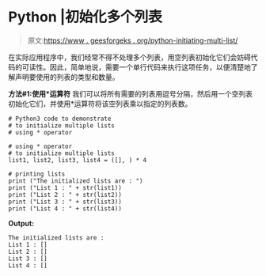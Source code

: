 # Python |初始化多个列表

> 原文:[https://www . geesforgeks . org/python-initiating-multi-list/](https://www.geeksforgeeks.org/python-initializing-multiple-lists/)

在实际应用程序中，我们经常不得不处理多个列表，用空列表初始化它们会妨碍代码的可读性。因此，简单地说，需要一个单行代码来执行这项任务，以便清楚地了解声明要使用的列表的类型和数量。

**方法#1:使用*运算符**
我们可以将所有需要的列表用逗号分隔，然后用一个空列表初始化它们，并使用*运算符将该空列表乘以指定的列表数。

```
# Python3 code to demonstrate 
# to initialize multiple lists
# using * operator

# using * operator
# to initialize multiple lists
list1, list2, list3, list4 = ([], ) * 4

# printing lists
print ("The initialized lists are : ")
print ("List 1 : " + str(list1))
print ("List 2 : " + str(list2))
print ("List 3 : " + str(list3))
print ("List 4 : " + str(list4))
```

**Output:**

```
The initialized lists are : 
List 1 : []
List 2 : []
List 3 : []
List 4 : []

```